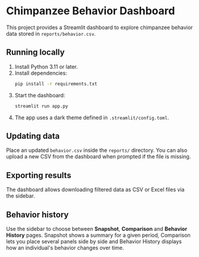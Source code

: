 # Chimpanzee Behavior Dashboard

This project provides a Streamlit dashboard to explore chimpanzee behavior data stored in `reports/behavior.csv`.

## Running locally

1. Install Python 3.11 or later.
2. Install dependencies:
   ```bash
   pip install -r requirements.txt
   ```
3. Start the dashboard:
   ```bash
   streamlit run app.py
   ```
4. The app uses a dark theme defined in `.streamlit/config.toml`.

## Updating data

Place an updated `behavior.csv` inside the `reports/` directory. You can also upload a new CSV from the dashboard when prompted if the file is missing.

## Exporting results

The dashboard allows downloading filtered data as CSV or Excel files via the sidebar.

## Behavior history

Use the sidebar to choose between **Snapshot**, **Comparison** and **Behavior History** pages. Snapshot shows a summary for a given period, Comparison lets you place several panels side by side and Behavior History displays how an individual's behavior changes over time.
